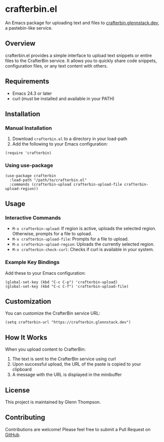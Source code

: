 # crafterbin.el

An Emacs package for uploading text and files to [crafterbin.glennstack.dev](https://crafterbin.glennstack.dev), a pastebin-like service.

## Overview

crafterbin.el provides a simple interface to upload text snippets or entire files to the CrafterBin service. It allows you to quickly share code snippets, configuration files, or any text content with others.

## Requirements

- Emacs 24.3 or later
- curl (must be installed and available in your PATH)

## Installation

### Manual Installation

1. Download `crafterbin.el` to a directory in your load-path
2. Add the following to your Emacs configuration:

```elisp
(require 'crafterbin)
```

### Using use-package

```elisp
(use-package crafterbin
  :load-path "/path/to/crafterbin.el"
  :commands (crafterbin-upload crafterbin-upload-file crafterbin-upload-region))
```

## Usage

### Interactive Commands

- `M-x crafterbin-upload`: If region is active, uploads the selected region. Otherwise, prompts for a file to upload.
- `M-x crafterbin-upload-file`: Prompts for a file to upload.
- `M-x crafterbin-upload-region`: Uploads the currently selected region.
- `M-x crafterbin-check-curl`: Checks if curl is available in your system.

### Example Key Bindings

Add these to your Emacs configuration:

```elisp
(global-set-key (kbd "C-c C-p") 'crafterbin-upload)
(global-set-key (kbd "C-c C-f") 'crafterbin-upload-file)
```

## Customization

You can customize the CrafterBin service URL:

```elisp
(setq crafterbin-url "https://crafterbin.glennstack.dev")
```

## How It Works

When you upload content to CrafterBin:

1. The text is sent to the CrafterBin service using curl
2. Upon successful upload, the URL of the paste is copied to your clipboard
3. A message with the URL is displayed in the minibuffer

## License

This project is maintained by Glenn Thompson.

## Contributing

Contributions are welcome! Please feel free to submit a Pull Request on [GitHub](https://github.com/glenneth1/crafterbin.el).
